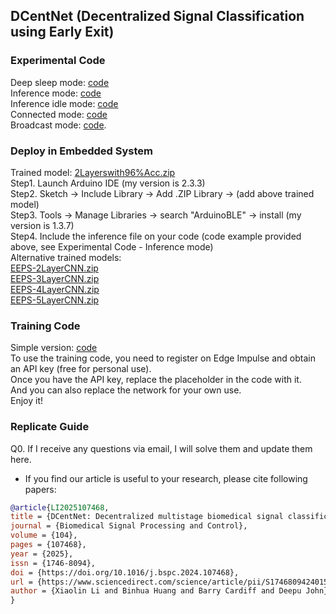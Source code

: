 ## DCentNet (Decentralized Signal Classification using Early Exit)

### Experimental Code <br>
Deep sleep mode: [code](Code/DeepSleep(idle_mode).cpp) <br>
Inference mode: [code](Code/bk_vtx001_noBLE_Infer_noidle.cpp) <br>
Inference idle mode: [code](Code/bk_vtx001_noBLE_Infer_idle.cpp) <br>
Connected mode: [code](Code/bk_vtx001a_connected_noinfer_idle_keepconnected.cpp) <br>
Broadcast mode: [code](Code/bk_v009a_2DenseOutput_Broadcast_realclass.cpp). <br> 
 
### Deploy in Embedded System <br>
Trained model: [2Layerswith96%Acc.zip](inference/2Layerswith96%Acc.zip) <br>
Step1. Launch Arduino IDE (my version is 2.3.3) <br>
Step2. Sketch -> Include Library -> Add .ZIP Library -> (add above trained model) <br>
Step3. Tools -> Manage Libraries -> search "ArduinoBLE" -> install (my version is 1.3.7) <br>
Step4. Include the inference file on your code (code example provided above, see Experimental Code - Inference mode) <br>
Alternative trained models: <br>
[EEPS-2LayerCNN.zip](inference/EEPS-2LayerCNN.zip) <br>
[EEPS-3LayerCNN.zip](inference/EEPS-3LayerCNN.zip) <br>
[EEPS-4LayerCNN.zip](inference/EEPS-4LayerCNN.zip) <br>
[EEPS-5LayerCNN.zip](inference/EEPS-5LayerCNN.zip) <br>

### Training Code <br>
Simple version: [code](Code/eeps-train.ipynb) <br>
To use the training code, you need to register on Edge Impulse and obtain an API key (free for personal use). <br>
Once you have the API key, replace the placeholder in the code with it. <br> 
And you can also replace the network for your own use. <br> 
Enjoy it! <br> 

### Replicate Guide <br>
Q0. If I receive any questions via email, I will solve them and update them here. <br>



* If you find our article is useful to your research, please cite following papers: <br>
```bibtex
@article{LI2025107468,
title = {DCentNet: Decentralized multistage biomedical signal classification using early exits},
journal = {Biomedical Signal Processing and Control},
volume = {104},
pages = {107468},
year = {2025},
issn = {1746-8094},
doi = {https://doi.org/10.1016/j.bspc.2024.107468},
url = {https://www.sciencedirect.com/science/article/pii/S174680942401526X},
author = {Xiaolin Li and Binhua Huang and Barry Cardiff and Deepu John},
}
```



